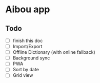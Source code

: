 # Aibou app

## Todo

- [ ] finish this doc
- [ ] Import/Export
- [ ] Offline Dictionary (with online fallback)
- [ ] Background sync
- [ ] PWA
- [ ] Sort by date
- [ ] Grid view
